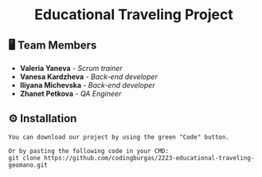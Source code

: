 <h1 align="center">Educational Traveling Project</h1>
  

## 🖥 Team Members
* **Valeria Yaneva** - *Scrum trainer* 
* **Vanesa Kardzheva** - *Back-end developer* 
* **Iliyana Michevska** - *Back-end developer* 
* **Zhanet Petkova** - *QA Engineer* 


## ⚙ Installation
```
You can download our project by using the green "Code" button.

Or by pasting the following code in your CMD:
git clone https://github.com/codingburgas/2223-educational-traveling-geomano.git
